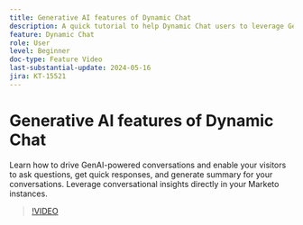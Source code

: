 ```yaml
---
title: Generative AI features of Dynamic Chat
description: A quick tutorial to help Dynamic Chat users to leverage GenAI powered features
feature: Dynamic Chat
role: User
level: Beginner
doc-type: Feature Video
last-substantial-update: 2024-05-16
jira: KT-15521
---
```


# Generative AI features of Dynamic Chat

Learn how to drive GenAI-powered conversations and enable your visitors to ask questions, get quick responses, and generate summary for your conversations. Leverage conversational insights directly in your Marketo instances.

>[!VIDEO](https://video.tv.adobe.com/v/3429153/?learn=on)

